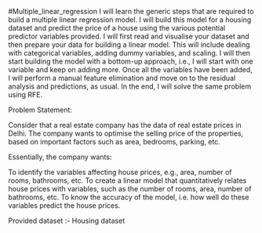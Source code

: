 #Multiple_linear_regression
I will learn the generic steps that are required to build a multiple linear regression model. I will build this model for a housing dataset and predict the price of a house using the various potential predictor variables provided. I will first read and visualise your dataset and then prepare your data for building a linear model. This will include dealing with categorical variables, adding dummy variables, and scaling. I will then start building the model with a bottom-up approach, i.e., I will start with one variable and keep on adding more. Once all the variables have been added, I will perform a manual feature elimination and move on to the residual analysis and predictions, as usual. In the end, I will solve the same problem using RFE.

Problem Statement:

Consider that a real estate company has the data of real estate prices in Delhi. The company wants to optimise the selling price of the properties, based on important factors such as area, bedrooms, parking, etc.

Essentially, the company wants:

To identify the variables affecting house prices, e.g., area, number of rooms, bathrooms, etc.
To create a linear model that quantitatively relates house prices with variables, such as the number of rooms, area, number of bathrooms, etc.
To know the accuracy of the model, i.e. how well do these variables predict the house prices.

Provided dataset :- Housing dataset